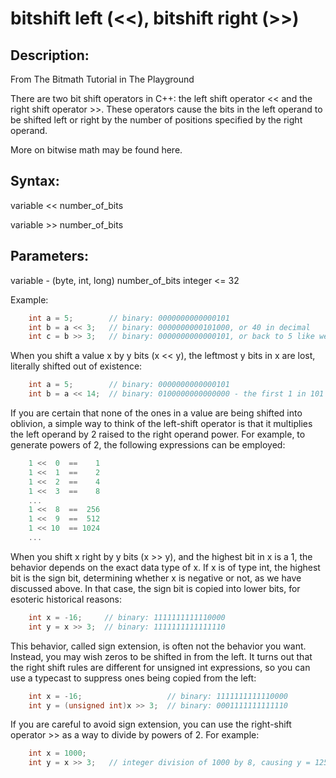 # bitshift left (<<), bitshift right (>>)

## Description:

From The Bitmath Tutorial in The Playground

There are two bit shift operators in C++: the left shift operator << and the right shift operator >>. These operators cause the bits in the left operand to be shifted left or right by the number of positions specified by the right operand.

More on bitwise math may be found here.

## Syntax: 

variable << number_of_bits

variable >> number_of_bits

## Parameters:

variable - (byte, int, long) number_of_bits integer <= 32

Example:
```C++
    int a = 5;        // binary: 0000000000000101
    int b = a << 3;   // binary: 0000000000101000, or 40 in decimal
    int c = b >> 3;   // binary: 0000000000000101, or back to 5 like we started with
```
When you shift a value x by y bits (x << y), the leftmost y bits in x are lost, literally shifted out of existence:
```C++
    int a = 5;        // binary: 0000000000000101
    int b = a << 14;  // binary: 0100000000000000 - the first 1 in 101 was discarded
```
If you are certain that none of the ones in a value are being shifted into oblivion, a simple way to think of the left-shift operator is that it multiplies the left operand by 2 raised to the right operand power. For example, to generate powers of 2, the following expressions can be employed:
```C++
    1 <<  0  ==    1
    1 <<  1  ==    2
    1 <<  2  ==    4
    1 <<  3  ==    8
    ...
    1 <<  8  ==  256
    1 <<  9  ==  512
    1 << 10  == 1024
    ...
```
When you shift x right by y bits (x >> y), and the highest bit in x is a 1, the behavior depends on the exact data type of x. If x is of type int, the highest bit is the sign bit, determining whether x is negative or not, as we have discussed above. In that case, the sign bit is copied into lower bits, for esoteric historical reasons:
```C++
    int x = -16;     // binary: 1111111111110000
    int y = x >> 3;  // binary: 1111111111111110
```
This behavior, called sign extension, is often not the behavior you want. Instead, you may wish zeros to be shifted in from the left. It turns out that the right shift rules are different for unsigned int expressions, so you can use a typecast to suppress ones being copied from the left:
```C++
    int x = -16;                   // binary: 1111111111110000
    int y = (unsigned int)x >> 3;  // binary: 0001111111111110
```
If you are careful to avoid sign extension, you can use the right-shift operator >> as a way to divide by powers of 2. For example:
```C++
    int x = 1000;
    int y = x >> 3;   // integer division of 1000 by 8, causing y = 125.
```